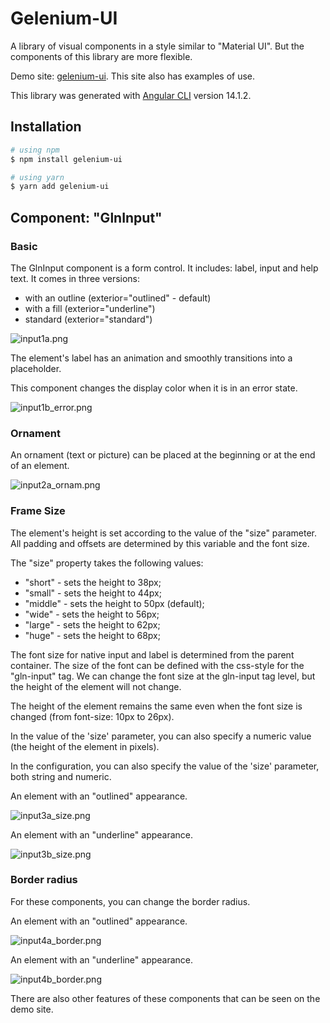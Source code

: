# Gelenium-UI

A library of visual components in a style similar to "Material UI".
But the components of this library are more flexible.

Demo site: [gelenium-ui](https://alx-melnichuk.github.io/gelenium-ui/).
This site also has examples of use.

This library was generated with [Angular CLI](https://v14.angular.io/cli) version 14.1.2.

## Installation

```bash
# using npm
$ npm install gelenium-ui

# using yarn
$ yarn add gelenium-ui
```

## Component: "GlnInput"

### Basic
The GlnInput component is a form control. It includes: label, input and help text.
It comes in three versions:

- with an outline (exterior="outlined" - default)
- with a fill (exterior="underline")
- standard (exterior="standard")

![input1a.png](/pictures-readme/input1a.png)


The element's label has an animation and smoothly transitions into a placeholder.

This component changes the display color when it is in an error state.

![input1b_error.png](/pictures-readme/input1b_error.png)
               

### Ornament

An ornament (text or picture) can be placed at the beginning or at the end of an element.

![input2a_ornam.png](/pictures-readme/input2a_ornam.png)


### Frame Size

The element's height is set according to the value of the "size" parameter. 
All padding and offsets are determined by this variable and the font size.

The "size" property takes the following values:
- "short" - sets the height to 38px;
- "small" - sets the height to 44px;
- "middle" - sets the height to 50px (default);
- "wide" - sets the height to 56px;
- "large" - sets the height to 62px;
- "huge" - sets the height to 68px;

The font size for native input and label is determined from the parent container.
The size of the font can be defined with the css-style for the "gln-input" tag.
We can change the font size at the gln-input tag level, but the height of the element will not change.

The height of the element remains the same even when the font size is changed (from font-size: 10px to 26px).

In the value of the 'size' parameter, you can also specify a numeric value (the height of the element in pixels).

In the configuration, you can also specify the value of the 'size' parameter, both string and numeric.

An element with an "outlined" appearance.

![input3a_size.png](/pictures-readme/input3a_size.png)

An element with an "underline" appearance.

![input3b_size.png](/pictures-readme/input3b_size.png)


### Border radius

For these components, you can change the border radius.

An element with an "outlined" appearance.

![input4a_border.png](/pictures-readme/input4a_border.png)

An element with an "underline" appearance.

![input4b_border.png](/pictures-readme/input4b_border.png)

There are also other features of these components that can be seen on the demo site.
